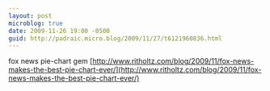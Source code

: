 ```yaml
---
layout: post
microblog: true
date: 2009-11-26 19:00 -0500
guid: http://padraic.micro.blog/2009/11/27/t6121960836.html
---
```

fox news pie-chart gem [http://www.ritholtz.com/blog/2009/11/fox-news-makes-the-best-pie-chart-ever/](http://www.ritholtz.com/blog/2009/11/fox-news-makes-the-best-pie-chart-ever/)
